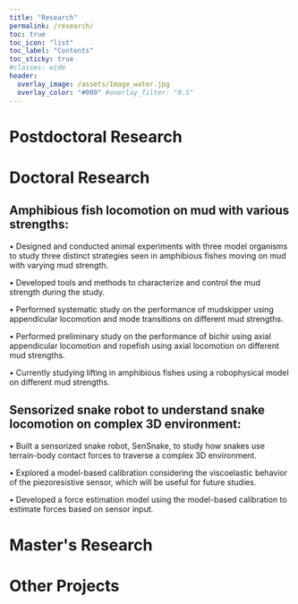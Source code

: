 ```yaml
---
title: "Research"
permalink: /research/
toc: true
toc_icon: "list"
toc_label: "Contents"
toc_sticky: true
#classes: wide
header:
  overlay_image: /assets/Image_water.jpg
  overlay_color: "#000" #overlay_filter: "0.5"
---
```


# Postdoctoral Research

# Doctoral Research

## Amphibious fish locomotion on mud with various strengths:
• Designed and conducted animal experiments with three model organisms to study three distinct strategies seen in amphibious fishes
moving on mud with varying mud strength.

• Developed tools and methods to characterize and control the mud strength during the study.

• Performed systematic study on the performance of mudskipper using appendicular locomotion and mode transitions on different mud
strengths.

• Performed preliminary study on the performance of bichir using axial appendicular locomotion and ropefish using axial locomotion
on different mud strengths.

• Currently studying lifting in amphibious fishes using a robophysical model on different mud strengths.

## Sensorized snake robot to understand snake locomotion on complex 3D environment:
• Built a sensorized snake robot, SenSnake, to study how snakes use terrain-body contact forces to traverse a complex 3D environment.

• Explored a model-based calibration considering the viscoelastic behavior of the piezoresistive sensor, which will be useful for future
studies.

• Developed a force estimation model using the model-based calibration to estimate forces based on sensor input.

# Master's Research

# Other Projects
